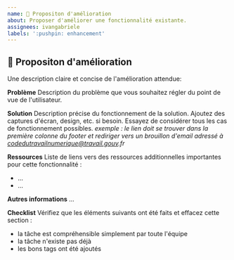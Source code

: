 ```yaml
---
name: 📡 Propositon d'amélioration
about: Proposer d'améliorer une fonctionnalité existante.
assignees: ivangabriele
labels: ':pushpin: enhancement'
---
```


## 📡 Propositon d'amélioration

Une description claire et concise de l'amélioration attendue:



**Problème**
Description du problème que vous souhaitez régler du point de vue de l'utilisateur.

**Solution**
Description précise du fonctionnement de la solution. Ajoutez des captures d'écran, design, etc. si besoin. Essayez de considérer tous les cas de fonctionnement possibles.
_exemple : le lien doit se trouver dans la première colonne du footer et rediriger vers un brouillon d'email adressé à codedutravailnumerique@travail.gouv.fr_

**Ressources**
Liste de liens vers des ressources additionnelles importantes pour cette fonctionnalité :
  - ...
  - ...

**Autres informations**
...

**Checklist**
Vérifiez que les éléments suivants ont été faits et effacez cette section :
  - la tâche est compréhensible simplement par toute l'équipe
  - la tâche n'existe pas déjà
  - les bons tags ont été ajoutés

